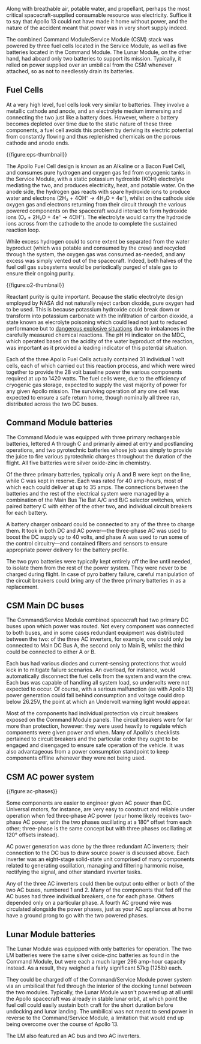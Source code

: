 Along with breathable air, potable water, and propellant, perhaps the most critical spacecraft-supplied consumable resource was electricity. Suffice it to say that Apollo 13 could not have made it home without power, and the nature of the accident meant that power was in very short supply indeed.

The combined Command Module/Service Module (CSM) stack was powered by three fuel cells located in the Service Module, as well as five batteries located in the Command Module. The Lunar Module, on the other hand, had aboard only two batteries to support its mission. Typically, it relied on power supplied over an umbilical from the CSM whenever attached, so as not to needlessly drain its batteries.

Fuel Cells
----------

At a very high level, fuel cells look very similar to batteries. They involve a metallic cathode and anode, and an electrolyte medium immersing and connecting the two just like a battery does. However, where a battery becomes depleted over time due to the static nature of these three components, a fuel cell avoids this problem by deriving its electric potential from constantly flowing and thus replenished chemicals on the porous cathode and anode ends.

{{figure:eps-thumbnail}}

The Apollo Fuel Cell design is known as an Alkaline or a Bacon Fuel Cell, and consumes pure hydrogen and oxygen gas fed from cryogenic tanks in the Service Module, with a static potassium hydroxide (KOH) electrolyte mediating the two, and produces electricity, heat, and potable water. On the anode side, the hydrogen gas reacts with spare hydroxide ions to produce water and electrons (2H&#8322; + 4OH&#8315; &rarr; 4H&#8322;O + 4e&#8315;), whilst on the cathode side oxygen gas and electrons returning from their circuit through the various powered components on the spacecraft would interact to form hydroxide ions (O&#8322; + 2H&#8322;O + 4e&#8315; &rarr; 4OH&#8315;). The electrolyte would carry the hydroxide ions across from the cathode to the anode to complete the sustained reaction loop.

While excess hydrogen could to some extent be separated from the water byproduct (which was potable and consumed by the crew) and recycled through the system, the oxygen gas was consumed as-needed, and any excess was simply vented out of the spacecraft. Indeed, both halves of the fuel cell gas subsystems would be periodically purged of stale gas to ensure their ongoing purity.

{{figure:o2-thumbnail}}

Reactant purity is quite important. Because the static electrolyte design employed by NASA did not naturally reject carbon dioxide, pure oxygen had to be used. This is because potassium hydroxide could break down or transform into potassium carbonate with the infiltration of carbon dioxide, a state known as elecrolyte poisoning which could lead not just to reduced performance but to [dangerous explosive situations](https://blogs.nasa.gov/waynehalesblog/2009/01/07/post_1231342021582/) due to imbalances in the carefully measured chemical reactions. The pH Hi indicator on the MDC, which operated based on the acidity of the water byproduct of the reaction, was important as it provided a leading indicator of this potential situation.

Each of the three Apollo Fuel Cells actually contained 31 individual 1 volt cells, each of which carried out this reaction process, and which were wired together to provide the 28 volt baseline power the various components required at up to 1420 watts. The fuel cells were, due to the efficiency of cryogenic gas storage, expected to supply the vast majority of power for any given Apollo mission. The surviving operation of any one cell was expected to ensure a safe return home, though nominally all three ran, distributed across the two DC buses.

Command Module batteries
------------------------

The Command Module was equipped with three primary rechargeable batteries, lettered A through C and primarily aimed at entry and postlanding operations, and two pyrotechnic batteries whose job was simply to provide the juice to fire various pyrotechnic charges throughout the duration of the flight. All five batteries were silver oxide-zinc in chemistry.

Of the three primary batteries, typically only A and B were kept on the line, while C was kept in reserve. Each was rated for 40 amp-hours, most of which each could deliver at up to 35 amps. The connections between the batteries and the rest of the electrical system were managed by a combination of the Main Bus Tie Bat A/C and B/C selector switches, which paired battery C with either of the other two, and individual circuit breakers for each battery.

A battery charger onboard could be connected to any of the three to charge them. It took in both DC and AC power&mdash;the three-phase AC was used to boost the DC supply up to 40 volts, and phase A was used to run some of the control circuitry&mdash;and contained filters and sensors to ensure appropriate power delivery for the battery profile.

The two pyro batteries were typically kept entirely off the line until needed, to isolate them from the rest of the power system. They were never to be charged during flight. In case of pyro battery failure, careful manipulation of the circuit breakers could bring any of the three primary batteries in as a replacement.

CSM Main DC buses
-----------------

The Command/Service Module combined spacecraft had two primary DC buses upon which power was routed. Not every component was connected to both buses, and in some cases redundant equipment was distributed between the two: of the three AC inverters, for example, one could only be connected to Main DC Bus A, the second only to Main B, whilst the third could be connected to either A or B.

Each bus had various diodes and current-sensing protections that would kick in to mitigate failure scenarios. An overload, for instance, would automatically disconnect the fuel cells from the system and warn the crew. Each bus was capable of handling all system load, so undervolts were not expected to occur. Of course, with a serious malfunction (as with Apollo 13) power generation could fall behind consumption and voltage could drop below 26.25V, the point at which an Undervolt warning light would appear.

Most of the components had individual protection via circuit breakers exposed on the Command Module panels. The circuit breakers were for far more than protection, however: they were used heavily to regulate which components were given power and when. Many of Apollo's checklists pertained to circuit breakers and the particular order they ought to be engaged and disengaged to ensure safe operation of the vehicle. It was also advantageous from a power consumption standpoint to keep components offline whenever they were not being used.

CSM AC power system
-------------------

{{figure:ac-phases}}

Some components are easier to engineer given AC power than DC. Universal motors, for instance, are very easy to construct and reliable under operation when fed three-phase AC power (your home likely receives two-phase AC power, with the two phases oscillating at a 180&deg; offset from each other; three-phase is the same concept but with three phases oscillating at 120&deg; offsets instead).

AC power generation was done by the three redundant AC inverters; their connection to the DC bus to draw source power is discussed above. Each inverter was an eight-stage solid-state unit comprised of many components related to generating oscillation, managing and filtering harmonic noise, rectifying the signal, and other standard inverter tasks.

Any of the three AC inverters could then be output onto either or both of the two AC buses, numbered 1 and 2. Many of the components that fed off the AC buses had three individual breakers, one for each phase. Others depended only on a particular phase. A fourth AC ground wire was circulated alongside the power phases, just as your AC appliances at home have a ground prong to go with the two powered phases.

Lunar Module batteries
----------------------

The Lunar Module was equipped with only batteries for operation. The two LM batteries were the same silver oxide-zinc batteries as found in the Command Module, but were each a much larger 296 amp-hour capacity instead. As a result, they weighed a fairly significant 57kg (125lb) each.

They could be charged off of the Command/Service Module power system via an umbilical that fed through the interior of the docking tunnel between the two modules. Typically, the Lunar Module wasn't powered up at all until the Apollo spacecraft was already in stable lunar orbit, at which point the fuel cell could easily sustain both craft for the short duration before undocking and lunar landing. The umbilical was not meant to send power in reverse to the Command/Service Module, a limitation that would end up being overcome over the course of Apollo 13.

The LM also featured an AC bus and two AC inverters.

